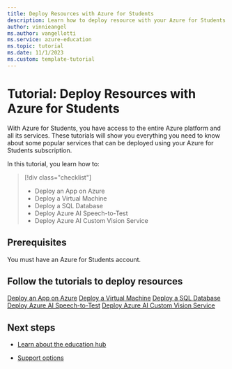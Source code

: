 ```yaml
---
title: Deploy Resources with Azure for Students
description: Learn how to deploy resource with your Azure for Students subscription
author: vinnieangel
ms.author: vangellotti
ms.service: azure-education
ms.topic: tutorial
ms.date: 11/1/2023
ms.custom: template-tutorial
---
```


# Tutorial: Deploy Resources with Azure for Students

With Azure for Students, you have access to the entire Azure platform and all its services. These tutorials will show you everything you need to know about some popular services that can be deployed using your Azure for Students subscription. 

In this tutorial, you learn how to:

> [!div class="checklist"]
> * Deploy an App on Azure
> * Deploy a Virtual Machine
> * Deploy a SQL Database
> * Deploy Azure AI Speech-to-Test
> * Deploy Azure AI Custom Vision Service

## Prerequisites

You must have an Azure for Students account.

## Follow the tutorials to deploy resources

[Deploy an App on Azure](/azure/app-service/)
[Deploy a Virtual Machine](/azure/virtual-machines/)
[Deploy a SQL Database](/azure/azure-sql/?view=azuresql)
[Deploy Azure AI Speech-to-Test](/azure/ai-services/speech-service/index-speech-to-text)
[Deploy Azure AI Custom Vision Service](/azure/ai-services/custom-vision-service/)

## Next steps

- [Learn about the education hub](about-education-hub.md)

- [Support options](educator-service-desk.md)
